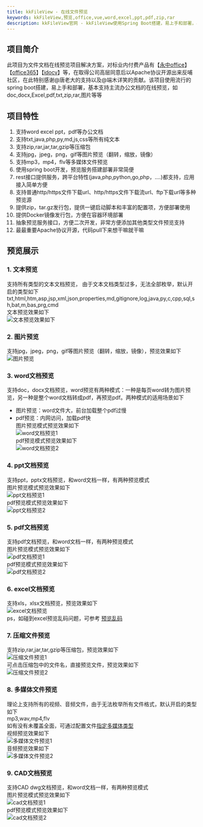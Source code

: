 ```yaml
---
title: kkFileView - 在线文件预览
keywords: kkFileView,预览,office,vue,word,excel,ppt,pdf,zip,rar
description: kkFileView官网 - kkFileView使用Spring Boot搭建，易上手和部署，基本支持主流办公文档的在线预览，如doc,docx,Excel,pdf,txt,zip,rar,图片等等
---
```

## 项目简介

此项目为文件文档在线预览项目解决方案，对标业内付费产品有【[永中office](http://dcs.yozosoft.com/)】【[office365](http://www.officeweb365.com/)】【[idocv](https://www.idocv.com/)】等，在取得公司高层同意后以Apache协议开源出来反哺社区，在此特别感谢@唐老大的支持以及@端木详笑的贡献。该项目使用流行的spring boot搭建，易上手和部署，基本支持主流办公文档的在线预览，如doc,docx,Excel,pdf,txt,zip,rar,图片等等

## 项目特性

1. 支持word excel ppt，pdf等办公文档
2. 支持txt,java,php,py,md,js,css等所有纯文本
3. 支持zip,rar,jar,tar,gzip等压缩包
4. 支持jpg，jpeg，png，gif等图片预览（翻转，缩放，镜像）
5. 支持mp3，mp4，flv等多媒体文件预览
6. 使用spring boot开发，预览服务搭建部署非常简便
7. rest接口提供服务，跨平台特性(java,php,python,go,php，....)都支持，应用接入简单方便
8. 支持普通http/https文件下载url、http/https文件下载流url、ftp下载url等多种预览源
9. 提供zip，tar.gz发行包，提供一键启动脚本和丰富的配置项，方便部署使用
10. 提供Docker镜像发行包，方便在容器环境部署
11. 抽象预览服务接口，方便二次开发，非常方便添加其他类型文件预览支持
12. 最最重要Apache协议开源，代码pull下来想干嘛就干嘛

## 预览展示

### 1. 文本预览

支持所有类型的文本文档预览， 由于文本文档类型过多，无法全部枚举，默认开启的类型如下 txt,html,htm,asp,jsp,xml,json,properties,md,gitignore,log,java,py,c,cpp,sql,sh,bat,m,bas,prg,cmd  
文本预览效果如下  
![文本预览效果如下](https://kkview.cn/img/preview/preview-text.png)

### 2. 图片预览

支持jpg，jpeg，png，gif等图片预览（翻转，缩放，镜像），预览效果如下  
![图片预览](https://kkview.cn/img/preview/preview-image.png)  

### 3. word文档预览

支持doc，docx文档预览，word预览有两种模式：一种是每页word转为图片预览，另一种是整个word文档转成pdf，再预览pdf。两种模式的适用场景如下  

* 图片预览：word文件大，前台加载整个pdf过慢  
* pdf预览：内网访问，加载pdf快  
图片预览模式预览效果如下  
![word文档预览1](https://kkview.cn/img/preview/preview-doc-image.png)  
pdf预览模式预览效果如下  
![word文档预览2](https://kkview.cn/img/preview/preview-doc-pdf.png)  

### 4. ppt文档预览

支持ppt，pptx文档预览，和word文档一样，有两种预览模式  
图片预览模式预览效果如下  
![ppt文档预览1](https://kkview.cn/img/preview/preview-ppt-image.png)  
pdf预览模式预览效果如下  
![ppt文档预览2](https://kkview.cn/img/preview/preview-ppt-pdf.png)  

### 5. pdf文档预览

支持pdf文档预览，和word文档一样，有两种预览模式  
图片预览模式预览效果如下  
![pdf文档预览1](https://kkview.cn/img/preview/preview-pdf-image.png)  
pdf预览模式预览效果如下  
![pdf文档预览2](https://kkview.cn/img/preview/preview-pdf-pdf.png)  

### 6. excel文档预览

支持xls，xlsx文档预览，预览效果如下  
![excel文档预览](https://kkview.cn/img/preview/preview-xls.png)  
ps，如碰到excel预览乱码问题，可参考 [预览乱码](https://kkview.cn/zh-cn/docs/faq.html)  

### 7. 压缩文件预览

支持zip,rar,jar,tar,gzip等压缩包，预览效果如下  
![压缩文件预览1](https://kkview.cn/img/preview/preview-zip.png)  
可点击压缩包中的文件名，直接预览文件，预览效果如下  
![压缩文件预览2](https://kkview.cn/img/preview/preview-zip-inner.png)  

### 8. 多媒体文件预览

理论上支持所有的视频、音频文件，由于无法枚举所有文件格式，默认开启的类型如下  
mp3,wav,mp4,flv  
如有没有未覆盖全面，可通过配置文件[指定多媒体类型](https://kkview.cn/zh-cn/docs/config.html)  
视频预览效果如下  
![多媒体文件预览1](https://kkview.cn/img/preview/preview-video.png)  
音频预览效果如下  
![多媒体文件预览2](https://kkview.cn/img/preview/preview-audio.png)  

### 9. CAD文档预览

支持CAD dwg文档预览，和word文档一样，有两种预览模式  
图片预览模式预览效果如下  
![cad文档预览1](https://kkview.cn/img/preview/preview-cad-image.png)  
pdf预览模式预览效果如下  
![cad文档预览2](https://kkview.cn/img/preview/preview-cad-pdf.png)
